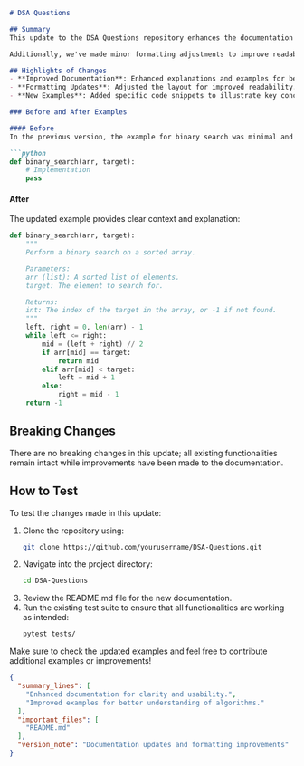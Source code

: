 ```markdown
# DSA Questions

## Summary
This update to the DSA Questions repository enhances the documentation by providing clearer instructions and examples for users. The README file has been revised to ensure that contributors and users can easily navigate the repository and understand the purpose of the various data structures and algorithms included. Improved examples and explanations facilitate a better learning experience for developers at all levels.

Additionally, we've made minor formatting adjustments to improve readability and usability. This ensures that both new and experienced developers can quickly find the information they need, fostering a more engaging and productive environment for exploring data structures and algorithms.

## Highlights of Changes
- **Improved Documentation**: Enhanced explanations and examples for better clarity.
- **Formatting Updates**: Adjusted the layout for improved readability.
- **New Examples**: Added specific code snippets to illustrate key concepts.

### Before and After Examples

#### Before
In the previous version, the example for binary search was minimal and lacked context:

```python
def binary_search(arr, target):
    # Implementation
    pass
```

#### After
The updated example provides clear context and explanation:

```python
def binary_search(arr, target):
    """
    Perform a binary search on a sorted array.

    Parameters:
    arr (list): A sorted list of elements.
    target: The element to search for.

    Returns:
    int: The index of the target in the array, or -1 if not found.
    """
    left, right = 0, len(arr) - 1
    while left <= right:
        mid = (left + right) // 2
        if arr[mid] == target:
            return mid
        elif arr[mid] < target:
            left = mid + 1
        else:
            right = mid - 1
    return -1
```

## Breaking Changes
There are no breaking changes in this update; all existing functionalities remain intact while improvements have been made to the documentation.

## How to Test
To test the changes made in this update:
1. Clone the repository using:
   ```bash
   git clone https://github.com/yourusername/DSA-Questions.git
   ```
2. Navigate into the project directory:
   ```bash
   cd DSA-Questions
   ```
3. Review the README.md file for the new documentation.
4. Run the existing test suite to ensure that all functionalities are working as intended:
   ```bash
   pytest tests/
   ```

Make sure to check the updated examples and feel free to contribute additional examples or improvements!

```json
{
  "summary_lines": [
    "Enhanced documentation for clarity and usability.",
    "Improved examples for better understanding of algorithms."
  ],
  "important_files": [
    "README.md"
  ],
  "version_note": "Documentation updates and formatting improvements"
}
```
```